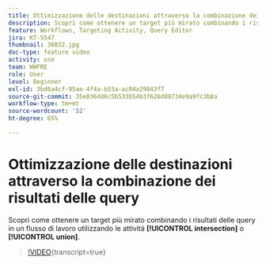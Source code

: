 ```yaml
---
title: Ottimizzazione delle destinazioni attraverso la combinazione dei risultati delle query
description: Scopri come ottenere un target più mirato combinando i risultati delle query in un flusso di lavoro utilizzando le attività di intersezione o di unione.
feature: Workflows, Targeting Activity, Query Editor
jira: KT-5547
thumbnail: 36832.jpg
doc-type: feature video
activity: use
team: WWFRE
role: User
level: Beginner
exl-id: 3bd6a4cf-95ae-4f4a-b53a-ac04a29843f7
source-git-commit: 35e036486c5b533b54b3f626d88734e9a9fc3b8a
workflow-type: tm+mt
source-wordcount: '52'
ht-degree: 65%

---
```


# Ottimizzazione delle destinazioni attraverso la combinazione dei risultati delle query

Scopri come ottenere un target più mirato combinando i risultati delle query in un flusso di lavoro utilizzando le attività **[!UICONTROL intersection]** o **[!UICONTROL union]**.

>[!VIDEO](https://video.tv.adobe.com/v/36832?quality=12&learn=on){transcript=true}
